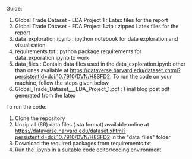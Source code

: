 Guide:
  1. Global Trade Dataset - EDA Project 1 : Latex files for the report
  2. Global Trade Dataset - EDA Project 1.zip : zipped Latex files for the report
  3. data_exploration.ipynb : ipython notebook for data exploration and visualisation
  4. requirements.txt : python package requirements for data_exporation.ipynb to work
  5. data_files : Contain data files used in the data_exploration.ipynb other than ones available at https://dataverse.harvard.edu/dataset.xhtml?persistentId=doi:10.7910/DVN/H8SFD2. To run the code on your machine, follow the steps given below
  6. Global_Trade_Dataset___EDA_Project_1.pdf : Final blog post pdf generated from the latex

To run the code:
  1. Clone the repository
  2. Unzip all (66) data files (.sta format) available online at https://dataverse.harvard.edu/dataset.xhtml?persistentId=doi:10.7910/DVN/H8SFD2 in the "data_files" folder
  3. Download the required packages from requirements.txt
  4. Run the .ipynb in a suitable code editor/coding environment
